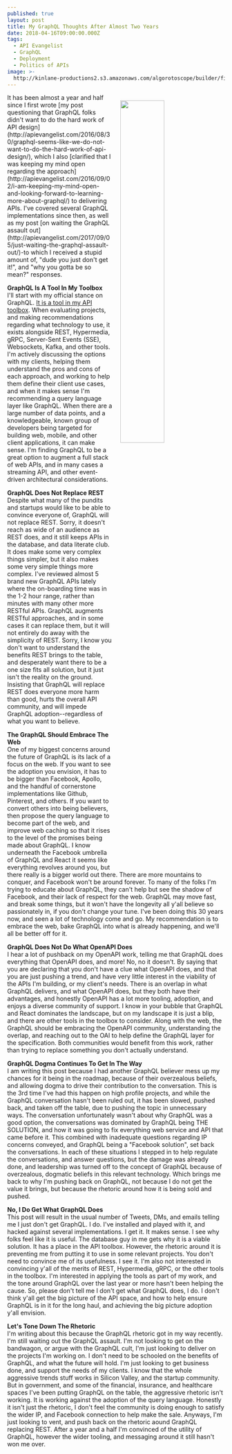 ```yaml
---
published: true
layout: post
title: My GraphQL Thoughts After Almost Two Years
date: 2018-04-16T09:00:00.000Z
tags:
  - API Evangelist
  - GraphQL
  - Deployment
  - Politics of APIs
image: >-
  http://kinlane-productions2.s3.amazonaws.com/algorotoscope/builder/filtered/16_38_600_500_0_max_1_0_-2.jpg
---
```

<p><img src="{{ page.image }}" width="45%" align="right" style="padding: 15px;" /></p>It has been almost a year and half since I first wrote [my post questioning that GraphQL folks didn't want to do the hard work of API design](http://apievangelist.com/2016/08/30/graphql-seems-like-we-do-not-want-to-do-the-hard-work-of-api-design/), which I also [clarified that I was keeping my mind open regarding the approach](http://apievangelist.com/2016/09/02/i-am-keeping-my-mind-open-and-looking-forward-to-learning-more-about-graphql/) to delivering APIs. I've covered several GraphQL implementations since then, as well as my post [on waiting the GraphQL assault out](http://apievangelist.com/2017/09/05/just-waiting-the-graphql-assault-out/)-to which I received a stupid amount of, "dude you just don't get it!", and "why you gotta be so mean?" responses.

**GraphQL Is A Tool In My Toolbox**<br />
I'll start with my official stance on GraphQL. [It is a tool in my API toolbox](https://apievangelist.com/2018/02/03/api-is-not-just-rest/). When evaluating projects, and making recommendations regarding what technology to use, it exists alongside REST, Hypermedia, gRPC, Server-Sent Events (SSE), Websockets, Kafka, and other tools. I'm actively discussing the options with my clients, helping them understand the pros and cons of each approach, and working to help them define their client use cases, and when it makes sense I'm recommending a query language layer like GraphQL. When there are a large number of data points, and a knowledgeable, known group of developers being targeted for building web, mobile, and other client applications, it can make sense. I'm finding GraphQL to be a great option to augment a full stack of web APIs, and in many cases a streaming API, and other event-driven architectural considerations.

**GraphQL Does Not Replace REST**<br />
Despite what many of the pundits and startups would like to be able to convince everyone of, GraphQL will not replace REST. Sorry, it doesn't reach as wide of an audience as REST does, and it still keeps APIs in the database, and data literate club. It does make some very complex things simpler, but it also makes some very simple things more complex. I've reviewed almost 5 brand new GraphQL APIs lately where the on-boarding time was in the 1-2 hour range, rather than minutes with many other more RESTful APIs. GraphQL augments RESTful approaches, and in some cases it can replace them, but it will not entirely do away with the simplicity of REST. Sorry, I know you don't want to understand the benefits REST brings to the table, and desperately want there to be a one size fits all solution, but it just isn't the reality on the ground. Insisting that GraphQL will replace REST does everyone more harm than good, hurts the overall API community, and will impede GraphQL adoption--regardless of what you want to believe.

**The GraphQL Should Embrace The Web**<br />
One of my biggest concerns around the future of GraphQL is its lack of a focus on the web. If you want to see the adoption you envision, it has to be bigger than Facebook, Apollo, and the handful of cornerstone implementations like Github, Pinterest, and others. If you want to convert others into being believers, then propose the query language to become part of the web, and improve web caching so that it rises to the level of the promises being made about GraphQL. I know underneath the Facebook umbrella of GraphQL and React it seems like everything revolves around you, but there really is a bigger world out there. There are more mountains to conquer, and Facebook won't be around forever. To many of the folks I'm trying to educate about GraphQL, they can't help but see the shadow of Facebook, and their lack of respect for the web. GraphQL may move fast, and break some things, but it won't have the longevity all y'all believe so passionately in, if you don't change your tune. I've been doing this 30 years now, and seen a lot of technology come and go. My recommendation is to embrace the web, bake GraphQL into what is already happening, and we'll all be better off for it.

**GraphQL Does Not Do What OpenAPI Does**<br />
I hear a lot of pushback on my OpenAPI work, telling me that GraphQL does everything that OpenAPI does, and more! No, no it doesn't. By saying that you are declaring that you don't have a clue what OpenAPI does, and that you are just pushing a trend, and have very little interest in the viability of the APIs I'm building, or my client's needs. There is an overlap in what GraphQL delivers, and what OpenAPI does, but they both have their advantages, and honestly OpenAPI has a lot more tooling, adoption, and enjoys a diverse community of support. I know in your bubble that GraphQL and React dominates the landscape, but on my landscape it is just a blip, and there are other tools in the toolbox to consider. Along with the web, the GraphQL should be embracing the OpenAPI community, understanding the overlap, and reaching out to the OAI to help define the GraphQL layer for the specification. Both communities would benefit from this work, rather than trying to replace something you don't actually understand.

**GraphQL Dogma Continues To Get In The Way**<br />
I am writing this post because I had another GraphQL believer mess up my chances for it being in the roadmap, because of their overzealous beliefs, and allowing dogma to drive their contribution to the conversation. This is the 3rd time I've had this happen on high profile projects, and while the GraphQL conversation hasn't been ruled out, it has been slowed, pushed back, and taken off the table, due to pushing the topic in unnecessary ways. The conversation unfortunately wasn't about why GraphQL was a good option, the conversations was dominated by GraphQL being THE SOLUTION, and how it was going to fix everything web service and API that came before it. This combined with inadequate questions regarding IP concerns conveyed, and GraphQL being a "Facebook solution", set back the conversations. In each of these situations I stepped in to help regulate the conversations, and answer questions, but the damage was already done, and leadership was turned off to the concept of GraphQL because of overzealous, dogmatic beliefs in this relevant technology. Which brings me back to why I'm pushing back on GraphQL, not because I do not get the value it brings, but because the rhetoric around how it is being sold and pushed.

**No, I Do Get What GraphQL Does**<br />
This post will result in the usual number of Tweets, DMs, and emails telling me I just don't get GraphQL. I do. I've installed and played with it, and hacked against several implementations. I get it. It makes sense. I see why folks feel like it is useful. The database guy in me gets why it is a viable solution. It has a place in the API toolbox. However, the rhetoric around it is preventing me from putting it to use in some relevant projects. You don't need to convince me of its usefulness. I see it. I'm also not interested in convincing y'all of the merits of REST, Hypermedia, gRPC, or the other tools in the toolbox. I'm interested in applying the tools as part of my work, and the tone around GraphQL over the last year or more hasn't been helping the cause. So, please don't tell me I don't get what GraphQL does, I do. I don't think y'all get the big picture of the API space, and how to help ensure GraphQL is in it for the long haul, and achieving the big picture adoption y'all envision.

**Let's Tone Down The Rhetoric**<br />
I'm writing about this because the GraphQL rhetoric got in my way recently. I'm still waiting out the GraphQL assault. I'm not looking to get on the bandwagon, or argue with the GraphQL cult, I'm just looking to deliver on the projects I'm working on. I don't need to be schooled on the benefits of GraphQL, and what the future will hold. I'm just looking to get business done, and support the needs of my clients. I know that the whole aggressive trends stuff works in Silicon Valley, and the startup community. But in government, and some of the financial, insurance, and healthcare spaces I've been putting GraphQL on the table, the aggressive rhetoric isn't working. It is working against the adoption of the query language. Honestly it isn't just the rhetoric, I don't feel the community is doing enough to satisfy the wider IP, and Facebook connection to help make the sale. Anyways, I'm just looking to vent, and push back on the rhetoric aound GraphQL replacing REST. After a year and a half I'm convinced of the utility of GraphQL, however the wider tooling, and messaging around it still hasn't won me over.
